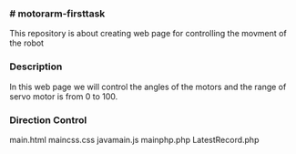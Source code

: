 <h3># motorarm-firsttask</h3>
This repository is about creating web page for controlling the movment of the robot 

<h3>Description</h3>
In this web page we will control the angles of the motors and the range of servo motor is from 0 to 100.

<h3>Direction Control</h3>
main.html
maincss.css
javamain.js
mainphp.php
LatestRecord.php
